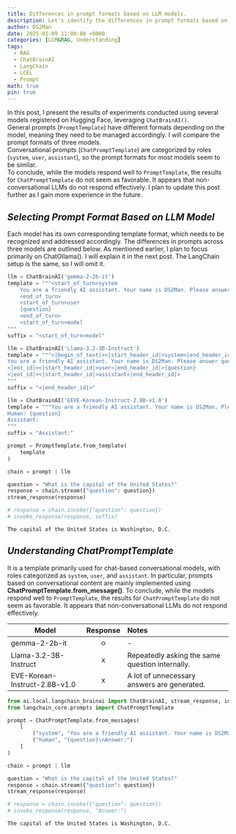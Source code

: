 ```yaml
---
title: Differences in prompt formats based on LLM models.
description: Let's identify the differences in prompt formats based on LLM models.
author: DS2Man
date: 2025-01-09 11:00:00 +0000
categories: [LLM&RAG, Understanding]
tags:
  - RAG
  - ChatBrainAI
  - LangChain
  - LCEL
  - Prompt
math: true
pin: true
---
```


In this post, I present the results of experiments conducted using several models registered on Hugging Face, leveraging `ChatBrainAI()`.   
General prompts (`PromptTemplate`) have different formats depending on the model, meaning they need to be managed accordingly. I will compare the prompt formats of three models.  
Conversational prompts (`ChatPromptTemplate`) are categorized by roles (`system`, `user`, `assistant`), so the prompt formats for most models seem to be similar.  
To conclude, while the models respond well to `PromptTemplate`, the results for `ChatPromptTemplate` do not seem as favorable. It appears that non-conversational LLMs do not respond effectively. I plan to update this post further as I gain more experience in the future.

<!--
이번 글에서는 ChatBrainAI()을 활용해서 허깅페이스에 등록된 몇가지 모델을 가지고 실험한 결과입니다.
일반형 프롬프트(PromptTemplate)는 모델에 따라 포멧이 다릅니다. 즉 모델에 따라서 관리될 필요가 있습니다. 3모델에 대해서 Prompt Format을 비교해보겠습니다.
대화형 프롬프트(ChatPromptTemplate)는 Role 구분(system, user, assistant)되어 있습니다.  그래서 대부분의 모델의 Prompt Format이 유사한 거 같습니다.
결론적으로 이야기 하면 PromptTemplate에는 잘 응답하나, ChatPromptTemplate의 경우에는 답변의 결과가 좋은 것 같지 않습니다. 
대화형 LLM이 아닌 모델이 응답을 잘 안하는 거 같은데, 향후 경험이 쌓이면 해당 글은 업데이트를 추가적으로 할 예정입니다.
-->

## *Selecting Prompt Format Based on LLM Model*

Each model has its own corresponding template format, which needs to be recognized and addressed accordingly. The differences in prompts across three models are outlined below. As mentioned earlier, I plan to focus primarily on ChatOllama(). I will explain it in the next post. The LangChain setup is the same, so I will omit it.
 
<!--
모델에 맞는 Template Format이 존재함. 이것을 인지하고 대응해줘야합니다. 3가지 모델에 따른 Prompt 차이점은 아래와 같습니다. 앞서 말한것처럼 저는 ChatOllama() 위주로 사용할 예정입니다 (다음 글에서 설명할께요). LangChain 구성은 동일하므로 생략할께요.
-->

~~~python
llm = ChatBrainAI('gemma-2-2b-it')
template = """<start_of_turn>system
    You are a friendly AI assistant. Your name is DS2Man. Please answer questions briefly.
    <end_of_turn>
    <start_of_turn>user
    {question}
    <end_of_turn>
    <start_of_turn>model
"""
suffix = "<start_of_turn>model"

llm = ChatBrainAI('Llama-3.2-3B-Instruct')
template = """<|begin_of_text|><|start_header_id|>system<|end_header_id|>
You are a friendly AI assistant. Your name is DS2Man. Please answer questions briefly.
<|eot_id|><|start_header_id|>user<|end_header_id|>{question}
<|eot_id|><|start_header_id|>assistant<|end_header_id|>
"""
suffix = "<|end_header_id|>"

llm = ChatBrainAI('EEVE-Korean-Instruct-2.8B-v1.0')
template = """You are a friendly AI assistant. Your name is DS2Man. Please answer questions briefly.
Human: {question}
Assistant:
"""
suffix = "Assistant:"
~~~

~~~python
prompt = PromptTemplate.from_template(
    template
) 

chain = prompt | llm

question = "What is the capital of the United States?"
response = chain.stream({"question": question})
stream_response(response)

# response = chain.invoke({"question": question})
# invoke_response(response, suffix)
~~~

```
The capital of the United States is Washington, D.C.
```


## *Understanding ChatPromptTemplate*

It is a template primarily used for chat-based conversational models, with roles categorized as `system`, `user`, and `assistant`. In particular, prompts based on conversational content are mainly implemented using **ChatPromptTemplate.from_message()**. To conclude, while the models respond well to `PromptTemplate`, the results for `ChatPromptTemplate` do not seem as favorable. It appears that non-conversational LLMs do not respond effectively. 

|Model|Response|Notes|
|---|:---:|:---|
|gemma-2-2b-it|ㅇ|-|
|Llama-3.2-3B-Instruct|x|Repeatedly asking the same question internally.|
|EVE-Korean-Instruct-2.8B-v1.0|x|A lot of unnecessary answers are generated.|

<!--
채팅 기반 대화형 모델에 주요 사용되는 템플릿입니다. Role 구분(system, user, assistant)되어 있습니다. 특히 대화 내용을 기반으로 한 Prompt 구현은 ChatPromptTemplate.from_message() 로 주로 합니다. 
-->

~~~python
from ai.local.langchain_brainai import ChatBrainAI, stream_response, invoke_response
from langchain_core.prompts import ChatPromptTemplate

prompt = ChatPromptTemplate.from_messages(
    [
        ("system", "You are a friendly AI assistant. Your name is DS2Man. Please answer questions briefly."),
        ("human", "{question}\nAnswer:")
    ]
)

chain = prompt | llm

question = "What is the capital of the United States?"
response = chain.stream({"question": question})
stream_response(response)

# response = chain.invoke({"question": question})
# invoke_response(response, "Answer:")
~~~

```
The capital of the United States is Washington, D.C.
```